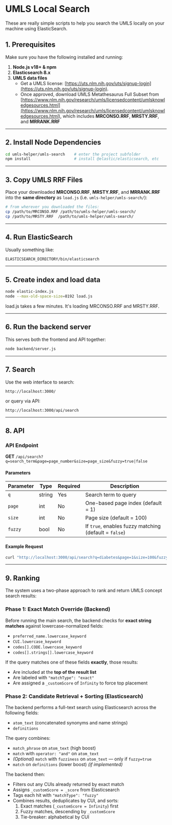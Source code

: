 # UMLS Local Search 

These are really simple scripts to help you search the UMLS locally on your machine using ElasticSearch. 

## 1. Prerequisites  
Make sure you have the following installed and running:

1. **Node.js v18+ & npm**  
2. **Elasticsearch 8.x**
3. **UMLS data files**  
   - Get a UMLS license: [https://uts.nlm.nih.gov/uts/signup-login](https://uts.nlm.nih.gov/uts/signup-login).
   - Once approved, download UMLS Metathesaurus Full Subset from [https://www.nlm.nih.gov/research/umls/licensedcontent/umlsknowledgesources.html](https://www.nlm.nih.gov/research/umls/licensedcontent/umlsknowledgesources.html), which includes **MRCONSO.RRF**, **MRSTY.RRF**, and **MRRANK.RRF**

---

## 2. Install Node Dependencies

```bash
cd umls-helper/umls-search    # enter the project subfolder
npm install                   # install @elastic/elasticsearch, etc
```

---

## 3. Copy UMLS RRF Files

Place your downloaded **MRCONSO.RRF**, **MRSTY.RRF**, and **MRRANK.RRF** into the **same directory** as `load.js` (i.e. `umls-helper/umls-search/`):

```bash
# from wherever you downloaded the files:
cp /path/to/MRCONSO.RRF /path/to/umls-helper/umls-search/
cp /path/to/MRSTY.RRF  /path/to/umls-helper/umls-search/
```

---

## 4. Run ElasticSearch

Usually something like: 

```bash
ELASTICSEARCH_DIRECTORY/bin/elasticsearch
```

---

## 5. Create index and load data

```bash
node elastic-index.js
node --max-old-space-size=8192 load.js
```

load.js takes a few minutes. It's loading MRCONSO.RRF and MRSTY.RRF. 

---

## 6. Run the backend server

This serves both the frontend and API together:

```bash
node backend/server.js
```

---

## 7. Search

Use the web interface to search:
```
http://localhost:3000/
```

or query via API:
```
http://localhost:3000/api/search
```

---

## 8. API

### API Endpoint

**GET** `/api/search?q=search_term&page=page_number&size=page_size&fuzzy=true|false`

#### Parameters

| Parameter | Type   | Required | Description |
|-----------|--------|----------|-------------|
| `q`       | string | Yes      | Search term to query |
| `page`    | int    | No       | One-based page index (default = 1) |
| `size`    | int    | No       | Page size (default = 100) |
| `fuzzy`   | bool   | No       | If `true`, enables fuzzy matching (default = `false`) |

#### Example Request

```bash
curl "http://localhost:3000/api/search?q=diabetes&page=1&size=100&fuzzy=true"
```

---

## 9. Ranking

The system uses a two-phase approach to rank and return UMLS concept search results:

### Phase 1: Exact Match Override (Backend)

Before running the main search, the backend checks for **exact string matches** against lowercase-normalized fields:

- `preferred_name.lowercase_keyword`
- `CUI.lowercase_keyword`
- `codes[].CODE.lowercase_keyword`
- `codes[].strings[].lowercase_keyword`

If the query matches one of these fields **exactly**, those results:

- Are included at the **top of the result list**
- Are labeled with `"matchType": "exact"`
- Are assigned a `_customScore` of `Infinity` to force top placement

### Phase 2: Candidate Retrieval + Sorting (Elasticsearch)

The backend performs a full-text search using Elasticsearch across the following fields:

- `atom_text` (concatenated synonyms and name strings)
- `definitions`

The query combines:

- `match_phrase` on `atom_text` (high boost)
- `match` with `operator: "and"` on `atom_text`
- *(Optional)* `match` with `fuzziness` on `atom_text` — only if `fuzzy=true`
- `match` on `definitions` (lower boost) *(if implemented)*

The backend then:

- Filters out any CUIs already returned by exact match
- Assigns `_customScore = _score` from Elasticsearch
- Tags each hit with `"matchType": "fuzzy"`
- Combines results, deduplicates by CUI, and sorts:
  1. Exact matches (`_customScore = Infinity`) first
  2. Fuzzy matches, descending by `_customScore`
  3. Tie-breaker: alphabetical by CUI
